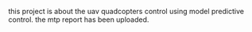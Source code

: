 this project is about the uav quadcopters control using model predictive control. the mtp report has been uploaded.
